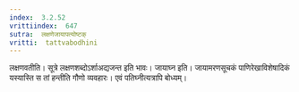 ```yaml
---
index:  3.2.52
vrittiindex:  647
sutra:  लक्षणेजायापत्योष्टक्
vritti:  tattvabodhini 
---
```


लक्षणवतीति। सूत्रे लक्षणशब्दोऽर्शाअद्यजन्त इति भावः। जायाघ्न इति। जायामरणसूचकं पाणिरेखाविशेषादिकं यस्यास्ति स तां हन्तीति गौणो व्यवहारः। एवं पतिघ्नीत्यत्रापि बोध्यम्।

